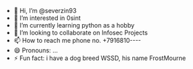 - 👋 Hi, I’m @severzin93
- 👀 I’m interested in 0sint
- 🌱 I’m currently learning python as a hobby
- 💞️ I’m looking to collaborate on Infosec Projects
- 📫 How to reach me phone no. +7916810----
- 😄 Pronouns: ...
- ⚡ Fun fact: i have a dog breed WSSD, his name FrostMourne

<!---
severzin93/severzin93 is a ✨ special ✨ repository because its `README.md` (this file) appears on your GitHub profile.
You can click the Preview link to take a look at your changes.
--->
